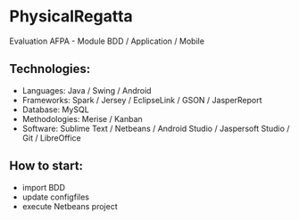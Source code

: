 PhysicalRegatta
========

Evaluation AFPA - Module BDD / Application / Mobile

## Technologies:

* Languages: Java / Swing / Android
* Frameworks: Spark / Jersey / EclipseLink / GSON / JasperReport
* Database: MySQL
* Methodologies: Merise / Kanban
* Software: Sublime Text / Netbeans / Android Studio / Jaspersoft Studio / Git / LibreOffice

## How to start:

* import BDD
* update configfiles
* execute Netbeans project
